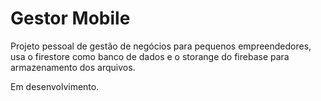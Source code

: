 # Gestor Mobile

Projeto pessoal de gestão de negócios para pequenos empreendedores, usa o firestore como banco de dados e o storange do firebase para armazenamento dos arquivos.

Em desenvolvimento.
